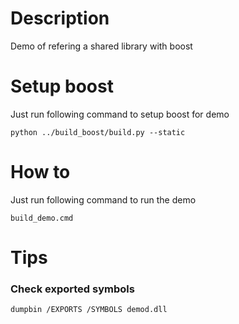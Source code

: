 # Description
Demo of refering a shared library with boost

# Setup boost
Just run following command to setup boost for demo
```
python ../build_boost/build.py --static
```

# How to
Just run following command to run the demo
```batch
build_demo.cmd
```

# Tips
### Check exported symbols
```
dumpbin /EXPORTS /SYMBOLS demod.dll
```
